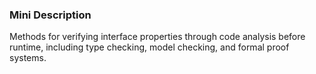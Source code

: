 ### Mini Description

Methods for verifying interface properties through code analysis before runtime, including type checking, model checking, and formal proof systems.
